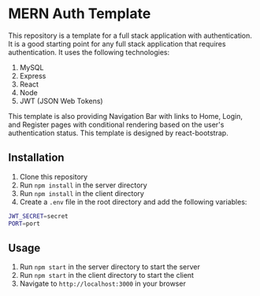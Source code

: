 # MERN Auth Template

This repository is a template for a full stack application with authentication. It is a good starting point for any full stack application that requires authentication. It uses the following technologies: 
1. MySQL
2. Express
3. React
4. Node
5. JWT (JSON Web Tokens)

This template is also providing Navigation Bar with links to Home, Login, and Register pages with conditional rendering based on the user's authentication status. This template is designed by react-bootstrap.

## Installation
1. Clone this repository
2. Run `npm install` in the server directory
3. Run `npm install` in the client directory
4. Create a `.env` file in the root directory and add the following variables:
```bash
JWT_SECRET=secret
PORT=port
```

## Usage
1. Run `npm start` in the server directory to start the server
2. Run `npm start` in the client directory to start the client
3. Navigate to `http://localhost:3000` in your browser
